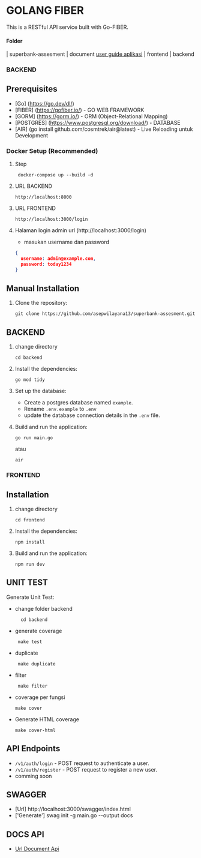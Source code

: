 # GOLANG FIBER

This is a RESTful API service built with Go-FIBER.

#### Folder
 | superbank-assesment
    | document [user guide aplikasi](document/Readme.md)
    | frontend
    | backend

### BACKEND

## Prerequisites

- [Go]  (https://go.dev/dl/)
- [FIBER] (https://gofiber.io/) - GO WEB FRAMEWORK
- [GORM]  (https://gorm.io/) - ORM (Object-Relational Mapping)
- [POSTGRES]  (https://www.postgresql.org/download/) - DATABASE
- [AIR] (go install github.com/cosmtrek/air@latest) - Live Reloading untuk Development

### Docker Setup (Recommended)

1. Step
   ```shell
    docker-compose up --build -d
    ```
2. URL BACKEND

    ```shell
    http://localhost:8000
    ```
3. URL FRONTEND

    ```shell
    http://localhost:3000/login
    ```
4. Halaman login admin url (http://localhost:3000/login)
   - masukan username dan password
    ```json
    {
      username: admin@example.com,
      password: today1234
    }
    ```
## Manual Installation

1. Clone the repository:

    ```shell
    git clone https://github.com/asepwilayana13/superbank-assesment.git
    ```
## BACKEND
1. change directory
    ```shell
   cd backend
    ```

2. Install the dependencies:

    ```shell
    go mod tidy
    ```

3. Set up the database:

    - Create a postgres database named `example`.
    - Rename `.env.example` to `.env`
    - update the database connection details in the `.env` file.

4. Build and run the application:

    ```shell
    go run main.go
    ```
    atau

    ```shell
    air
    ```
### FRONTEND
## Installation
1. change directory
    ```shell
   cd frontend
    ```
2. Install the dependencies:

    ```shell
    npm install
    ```
3. Build and run the application:

    ```shell
    npm run dev
    ```

## UNIT TEST
Generate Unit Test:
  - change folder backend
    ```shell
      cd backend
    ```
  - generate coverage
    ```shell
     make test
    ```
  - duplicate
    ```shell
     make duplicate
    ```
  - filter
    ```shell
     make filter
    ```
  - coverage per fungsi
    ```shell
    make cover
    ```
  - Generate HTML coverage
    ```shell
    make cover-html
     ```


## API Endpoints
- `/v1/auth/login` - POST request to authenticate a user.
- `/v1/auth/register` - POST request to register a new user.
- comming soon

## SWAGGER

- [Url] http://localhost:3000/swagger/index.html
- ['Generate'] swag init -g main.go --output docs

## DOCS API

- [Url Document Api](document/myapp-go.postman_collection.json)



